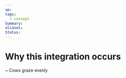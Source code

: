 ```yaml
---
up: 
tags:
  - concept
Summary: 
aliases: 
Status:
---
```

# Why this integration occurs
~
Cows graze evenly